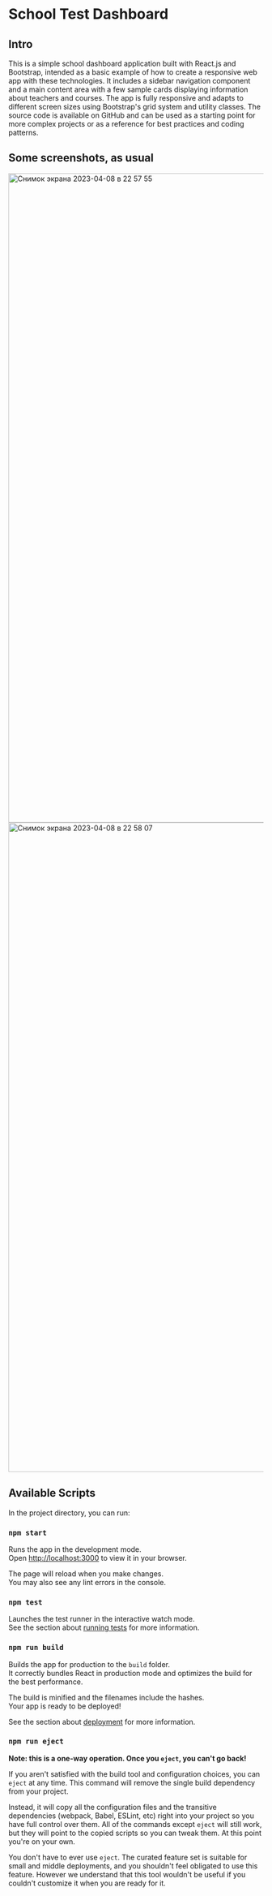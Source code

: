 # School Test Dashboard

## Intro
This is a simple school dashboard application built with React.js and Bootstrap, intended as a basic example of how to create a responsive web app with these technologies. It includes a sidebar navigation component and a main content area with a few sample cards displaying information about teachers and courses. The app is fully responsive and adapts to different screen sizes using Bootstrap's grid system and utility classes. The source code is available on GitHub and can be used as a starting point for more complex projects or as a reference for best practices and coding patterns.

## Some screenshots, as usual
<img width="1280" alt="Снимок экрана 2023-04-08 в 22 57 55" src="https://user-images.githubusercontent.com/95095531/230740340-72688662-e03e-4bd3-805f-4b81f51b50f9.png">
<img width="1280" alt="Снимок экрана 2023-04-08 в 22 58 07" src="https://user-images.githubusercontent.com/95095531/230740343-1e476319-9bef-45ce-be35-7f627f8db7ee.png">


## Available Scripts

In the project directory, you can run:

### `npm start`

Runs the app in the development mode.\
Open [http://localhost:3000](http://localhost:3000) to view it in your browser.

The page will reload when you make changes.\
You may also see any lint errors in the console.

### `npm test`

Launches the test runner in the interactive watch mode.\
See the section about [running tests](https://facebook.github.io/create-react-app/docs/running-tests) for more information.

### `npm run build`

Builds the app for production to the `build` folder.\
It correctly bundles React in production mode and optimizes the build for the best performance.

The build is minified and the filenames include the hashes.\
Your app is ready to be deployed!

See the section about [deployment](https://facebook.github.io/create-react-app/docs/deployment) for more information.

### `npm run eject`

**Note: this is a one-way operation. Once you `eject`, you can't go back!**

If you aren't satisfied with the build tool and configuration choices, you can `eject` at any time. This command will remove the single build dependency from your project.

Instead, it will copy all the configuration files and the transitive dependencies (webpack, Babel, ESLint, etc) right into your project so you have full control over them. All of the commands except `eject` will still work, but they will point to the copied scripts so you can tweak them. At this point you're on your own.

You don't have to ever use `eject`. The curated feature set is suitable for small and middle deployments, and you shouldn't feel obligated to use this feature. However we understand that this tool wouldn't be useful if you couldn't customize it when you are ready for it.
